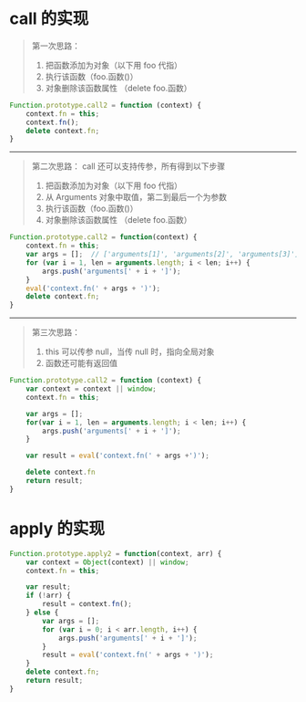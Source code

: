 # call 的实现

> 第一次思路：
> 1. 把函数添加为对象（以下用 foo 代指）
> 2. 执行该函数（foo.函数()）
> 3. 对象删除该函数属性 （delete foo.函数）

```js
Function.prototype.call2 = function (context) {
	context.fn = this;
	context.fn();
	delete context.fn;
}
```

---

> 第二次思路：
> call 还可以支持传参，所有得到以下步骤
> 1. 把函数添加为对象（以下用 foo 代指）
> 2. 从 Arguments 对象中取值，第二到最后一个为参数
> 3. 执行该函数（foo.函数()）
> 4. 对象删除该函数属性 （delete foo.函数）

```js
Function.prototype.call2 = function(context) {
	context.fn = this;
	var args = [];  // ['arguments[1]', 'arguments[2]', 'arguments[3]']
	for (var i = 1, len = arguments.length; i < len; i++) {
		args.push('arguments[' + i + ']');
	}
	eval('context.fn(' + args + ')');
	delete context.fn;
}
```

---

> 第三次思路：
> 1. this 可以传参 null，当传 null 时，指向全局对象
> 2. 函数还可能有返回值

```js
Function.prototype.call2 = function (context) {
    var context = context || window;
    context.fn = this;

    var args = [];
    for(var i = 1, len = arguments.length; i < len; i++) {
        args.push('arguments[' + i + ']');
    }

    var result = eval('context.fn(' + args +')');

    delete context.fn
    return result;
}
```


# apply 的实现
```js
Function.prototype.apply2 = function(context, arr) {
	var context = Object(context) || window;
	context.fn = this;

	var result;
	if (!arr) {
		result = context.fn();
	} else {
		var args = [];
		for (var i = 0; i < arr.length, i++) {
			args.push('arguments[' + i + ']');
		}
		result = eval('context.fn(' + args + ')');
	}
	delete context.fn;
	return result;
}
```